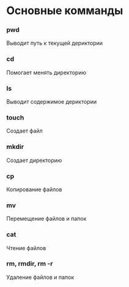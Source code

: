 # Основные комманды

### pwd
Выводит путь к текущей дериктории

### cd
Помогает менять директорию

### ls
Выводит содержимое дериктории

### touch
Создает файл

### mkdir
Создает директорию

### cp
Копирование файлов

### mv
Перемещение файлов и папок

### cat
Чтение файлов

### rm, rmdir, rm -r
Удаление файлов и папок